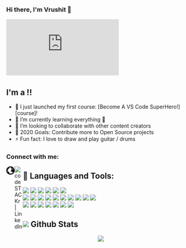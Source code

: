 <!--
### Hi there 👋

**Vrushit7506/Vrushit7506** is a ✨ _special_ ✨ repository because its `README.md` (this file) appears on your GitHub profile.

Here are some ideas to get you started:

- 🔭 I’m currently working on ...
- 🌱 I’m currently learning ...
- 👯 I’m looking to collaborate on ...
- 🤔 I’m looking for help with ...
- 💬 Ask me about ...
- 📫 How to reach me: ...
- 😄 Pronouns: ...
- ⚡ Fun fact: ...
-->

### Hi there, I'm Vrushit 👋

[![Website](https://img.shields.io/website?label=techvrushit.com&style=for-the-badge&url=https%3A%2F%techvrushit.com)](https://techvrushit.com/)

## I'm a !!

- 🔭 I just launched my first course: [Become A VS Code SuperHero!][course]!
- 🌱 I’m currently learning everything 🤣
- 👯 I’m looking to collaborate with other content creators
- 🥅 2020 Goals: Contribute more to Open Source projects
- ⚡ Fun fact: I love to draw and play guitar / drums

### Connect with me:

[<img align="left" alt="codeSTACKr.com" width="22px" src="https://raw.githubusercontent.com/iconic/open-iconic/master/svg/globe.svg" />][website]
[<img align="left" alt="codeSTACKr | LinkedIn" width="22px" src="https://cdn.jsdelivr.net/npm/simple-icons@v3/icons/linkedin.svg" />][linkedin]

## 🚀 Languages and Tools:

<p align="left"> 
    <img src="https://img.icons8.com/color/48/000000/c-programming.png"/>
    <img src="https://img.icons8.com/color/48/000000/c-plus-plus-logo.png"/>
    <img src="https://img.icons8.com/color/48/000000/java-coffee-cup-logo.png"/>
    <img src="https://img.icons8.com/color/48/000000/python.png"/>
    <img src="https://img.icons8.com/color/48/000000/selenium-test-automation.png"/>
    <img src="https://img.icons8.com/color/50/000000/git.png"/>
    <br/>
    <img src="https://img.icons8.com/color/48/000000/html-5--v1.png"/>
    <img src="https://img.icons8.com/color/48/000000/css3.png"/>
    <img src="https://img.icons8.com/color/48/000000/sass.png"/>
    <img src="https://img.icons8.com/color/48/000000/bootstrap.png"/> 
    <img src="https://img.icons8.com/color/48/000000/javascript--v1.png"/>
    <img src="https://img.icons8.com/offices/50/000000/php-logo.png"/>
    <img src="https://img.icons8.com/fluent/50/000000/mysql-logo.png"/>
    <img src="https://img.icons8.com/color/48/000000/firebase.png"/>
    <img src="https://img.icons8.com/color/48/000000/django.png"/>
    <img src="https://img.icons8.com/color/48/000000/react-native.png"/>
    <br/>
    <img src="https://img.icons8.com/color/48/000000/visual-studio-code-2019.png"/>
    <img src="https://img.icons8.com/color/48/000000/pycharm.png"/>
    <img src="https://img.icons8.com/material-outlined/48/000000/github.png"/>
    <img src="https://img.icons8.com/fluency/48/000000/arduino.png"/>
    <img src="https://img.icons8.com/color/48/000000/adobe-photoshop--v1.png"/>
    <img src="https://img.icons8.com/color/48/000000/adobe-premiere-pro--v1.png"/>
    <img src="https://img.icons8.com/color/48/000000/adobe-illustrator--v1.png"/>
</p>

## <img src="https://img.icons8.com/ios-glyphs/30/000000/combo-chart--v2.png"/> Github Stats

<p align="center">
    <img height="180em" src="https://github-readme-stats.vercel.app/api?username=Vrushit7506&show_icons=true&hide_border=true&&count_private=true&include_all_commits=true" />
</p>

[website]: https://techvrushit.com/
[linkedin]: www.linkedin.com/in/vrushit-patel
